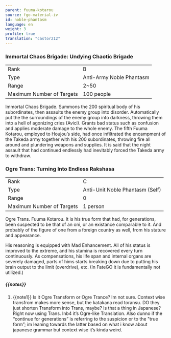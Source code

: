 ```yaml
---
parent: fuuma-kotarou
source: fgo-material-iv
id: noble-phantasm
language: en
weight: 3
profile: true
translation: "castor212"
---
```


### Immortal Chaos Brigade: Undying Chaotic Brigade

<table>
  <tr><td>Rank</td><td>B</td></tr>
  <tr><td>Type</td><td>Anti-Army Noble Phantasm</td></tr>
  <tr><td>Range</td><td>2~50</td></tr>
  <tr><td>Maximum Number of Targets</td><td>100 people</td></tr>
</table>

Immortal Chaos Brigade.
Summons the 200 spiritual body of his subordinates, then assaults the enemy group into disorder. Automatically put the the surroundings of the enemy group into darkness, throwing them into a hell of agonizing cries (Avici).
Grants bad status such as confusion and applies moderate damage to the whole enemy.
The fifth Fuuma Kotarou, employed to Houjou’s side, had once infiltrated the encampment of the Takeda army together with his 200 subordinates, throwing fire all around and plundering weapons and supplies.
It is said that the night assault that had continued endlessly had inevitably forced the Takeda army to withdraw.

### Ogre Trans: Turning Into Endless Rakshasa

<table>
  <tr><td>Rank</td><td>C</td></tr>
  <tr><td>Type</td><td>Anti-Unit Noble Phantasm (Self)</td></tr>
  <tr><td>Range</td><td>0</td></tr>
  <tr><td>Maximum Number of Targets</td><td>1 person</td></tr>
</table>

Ogre Trans.
Fuuma Kotarou. It is his true form that had, for generations, been suspected to be that of an oni, or an existance comparable to it. And probably of the figure of one from a foreign country as well, from his stature and appearance.

His reasoning is equipped with Mad Enhancement. All of his status is improved to the extreme, and his stamina is recovered every turn continuously.
As compensations, his life span and internal organs are severely damaged, parts of hims starts breaking down due to putting his brain output to the limit (overdrive), etc.
(In FateGO it is fundamentally not utilized.)

##### {{notes}}

1. {{note1}} Is it Ogre Transform or Ogre Trance? Im not sure. Context wise transfrom makes more sense, but the katakana read toransu. DO they just shorten Transform into Trans, maybe? Is that a thing in Japanese? Right now using Trans. Inb4 it’s Ogre-like Translation.
Also dunno if the “continue for generations” is referring to the suspicion or to the "true form”; im leaning towards the latter based on what i know about japanese grammar but context wise it’s kinda weird.
